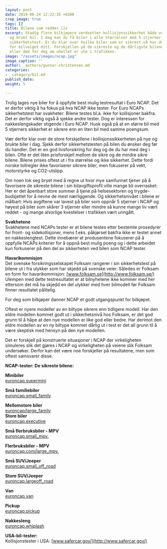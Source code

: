 ```yaml
---
layout: post
date: 2019-06-24 12:22:35 +0200
crop_image: true
tags: []
title: Bilene som redder liv
excerpt: Stadig flere bilkjøpere verdsetter kollisjonssikkerhet både ved kjøp av ny
  og brukt bil. I dag kan du få biler i alle størrelser med 5 stjerner i Euro NCAPs
  sikkerhetstest. Er du klar over hvilke biler som er sikrest så har du et godt utgangspunkt
  for bilvalget ditt. Forskjellen på de sikreste og de dårligste bilene kan bety liv
  eller død for deg om uhellet er ute i trafikken.
image: "/assets/images/ncap.jpg"
image_caption: ''
author: _authors/gunnar-christensen.md
categories:
- _category/bil.md
publish_date: 
weight: 5

---
```

Trolig lages nye biler for å oppfylle best mulig testresultat i Euro NCAP. Det er derfor viktig å ha fokus på hva NCAP ikke tester. For Euro NCAPs sikkerhetstest har svakheter: Bilene testes bl.a. ikke for kollisjoner bakfra. Det er derfor viktig også å sjekke andre tester. Dog er interessen for nakkeslengskader stigende i Euro NCAP. Husk også på at en større bil med 5 stjerners sikkerhet er sikrere enn en liten bil med samme poengsum.

Vær derfor klar over de store forskjellene i kollisjonssikkerheten på nye og brukte biler i dag. Sjekk derfor sikkerhetstesten på bilen du ønsker deg før du handler. Det er en god livsforsikring for deg og de du har med deg i bilen. Ofte er det liten prisforskjell mellom de sikre og de mindre sikre bilene. Bilene prises oftest ut i fra størrelse og ikke sikkerhet. Dette fordi norske tollregler ikke favoriserer sikrere biler, men fokuserer på vekt, motorstyrke og CO2-utslipp.

Om noen tok seg bryet med å regne ut hvor mye samfunnet tjener på å favorisere de sikreste bilene i sin bilavgiftsprofil ville mange bli overrasket: Her er det åpenbart store summer å tjene på helsesektoren og trygde-budsjettet for å nevne de mest nærliggende. Og sikkerhetsnivået i bilene er målbart: Hvis avgiftene var lavest på biler som oppnår 5 stjerner i NCAP og høyest på biler som skårer 3 stjerner eller mindre så kunne mange liv vært reddet - og mange alvorlige kvestelser i trafikken vært unngått.

**Svakhetene**  
Svakhetene med NCAPs tester er at bilene testes etter bestemte prosedyrer for front- og sidekollisjoner, mens f.eks. påkjørsel bakfra ikke er testet annet en nakkeslengtest. Dette innebærer at produsentene fokuserer på å oppfylle NCAPs kriterier for å oppnå best mulig poeng og i dette arbeidet kun forkuserer på den del av sikkerheten ved bilen som NCAP tester.

**Havarikommisjon**  
Det svenske forsikringsselskapet Folksam rangerer i sin sikkerhetstest på bilene ut i fra ulykker som har skjedd på svenske veier. Således er Folksam en form for havarikommisjon: [www.folksam.se](http://www.folksam.se/) Ulempen med dette testresultatet er at bilnyhetene ikke kommer med her ettersom det må ha skjedd en del ulykker med hver bilmodell før Folksam finner resultatet pålitelig.

For deg som bilkjøper danner NCAP et godt utgangspunkt for bilkjøpet.

Oftest er nyere modeller av en biltype sikrere enn tidligere modell. Har den eldre modellen kommet godt ut i sikkerhetsnivå hos Folksam, er det god grunn til å håpe at den nye modellen er like god eller bedre. Har derimot den eldre modellen av en ny biltype kommet dårlig ut i test er det all grunn til å være skeptisk med hensyn på den nye modellen.

Det er forskjell på konstruerte situasjoner i NCAP der virkeligheten simuleres slik det gjøres i NCAP og virkeligheten på veiene slik Folksam undersøker. Derfor kan det være noe forskjeller på resultatene, men som oftest samsvarer disse.

**NCAP-tester: De sikreste bilene:**

**Minibiler**  
[euroncap.supermini](http://www.euroncap.com/supermini.aspx)

**Små familiebiler**  
[euroncap.small_family](http://www.euroncap.com/small_family_car.aspx)

**Mellomstore biler**  
[euroncap/large_family](http://www.euroncap.com/large_family_car.aspx)  
**Store biler**  
[euroncap.executive](http://www.euroncap.com/executive.aspx)

**Små flerbruksbiler - MPV**  
[euroncap.small_mpv.](http://www.euroncap.com/small_mpv.aspx)

**Flerbruksbiler - MPV**  
[euroncap.com/large_mpv.](http://www.euroncap.com/large_mpv.aspx)

**Små SUV/Jeeper**  
[euroncap.small_off_road](http://www.euroncap.com/small_off_road_4_4.aspx)

**Store SUV/Jeeper**  
[euroncap.largeoff_road](http://www.euroncap.com/large_off_road_4_4.aspx)

**Van**  
[euroncap.van](http://www.euroncap.com/van.aspx)

**Pickup**  
[euroncap.pickup](http://www.euroncap.com/pickup.aspx)

**Nakkesleng**  
[euroncap.whiplash](http://www.euroncap.com/whiplash.aspx)

**USA-bil-tester:**  
Kollisjonstester i USA: [www.safercar.gov/](http://www.safercar.gov/)